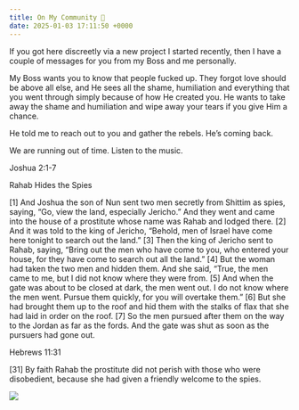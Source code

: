 ```yaml
---
title: On My Community 🌈
date: 2025-01-03 17:11:50 +0000
---
```


If you got here discreetly via a new project I started recently, then I have a couple of messages for you from my Boss and me personally.

My Boss wants you to know that people fucked up. They forgot love should be above all else, and He sees all the shame, humiliation and everything that you went through simply because of how He created you. He wants to take away the shame and humiliation and wipe away your tears if you give Him a chance.

He told me to reach out to you and gather the rebels. He’s coming back.

We are running out of time. Listen to the music.

Joshua 2:1-7

Rahab Hides the Spies

[1] And Joshua the son of Nun sent two men secretly from Shittim as spies, saying, “Go, view the land, especially Jericho.” And they went and came into the house of a prostitute whose name was Rahab and lodged there. [2] And it was told to the king of Jericho, “Behold, men of Israel have come here tonight to search out the land.” [3] Then the king of Jericho sent to Rahab, saying, “Bring out the men who have come to you, who entered your house, for they have come to search out all the land.” [4] But the woman had taken the two men and hidden them. And she said, “True, the men came to me, but I did not know where they were from. [5] And when the gate was about to be closed at dark, the men went out. I do not know where the men went. Pursue them quickly, for you will overtake them.” [6] But she had brought them up to the roof and hid them with the stalks of flax that she had laid in order on the roof. [7] So the men pursued after them on the way to the Jordan as far as the fords. And the gate was shut as soon as the pursuers had gone out.

Hebrews 11:31

[31] By faith Rahab the prostitute did not perish with those who were disobedient, because she had given a friendly welcome to the spies.

![](/jUWtX9UFoaWJGOFn.jpeg)
